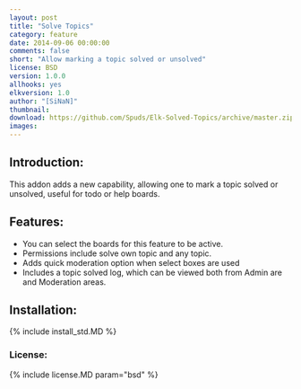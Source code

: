 ```yaml
---
layout: post
title: "Solve Topics"
category: feature
date: 2014-09-06 00:00:00
comments: false
short: "Allow marking a topic solved or unsolved"
license: BSD
version: 1.0.0
allhooks: yes
elkversion: 1.0
author: "[SiNaN]"
thumbnail:
download: https://github.com/Spuds/Elk-Solved-Topics/archive/master.zip
images:
---
```


## Introduction:
This addon adds a new capability, allowing one to mark a topic solved or unsolved, useful for todo or help boards.

## Features:
-  You can select the boards for this feature to be active.
-  Permissions include solve own topic and any topic.
-  Adds quick moderation option when select boxes are used
-  Includes a topic solved log, which can be viewed both from Admin are and Moderation areas.

## Installation:
{% include install_std.MD %}

### License:
{% include license.MD param="bsd" %}